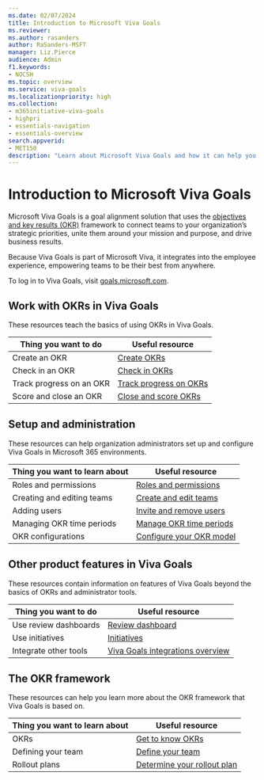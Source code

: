 ```yaml
---
ms.date: 02/07/2024
title: Introduction to Microsoft Viva Goals
ms.reviewer: 
ms.author: rasanders
author: RaSanders-MSFT
manager: Liz.Pierce
audience: Admin
f1.keywords:
- NOCSH
ms.topic: overview
ms.service: viva-goals
ms.localizationpriority: high
ms.collection:  
- m365initiative-viva-goals  
- highpri
- essentials-navigation
- essentials-overview
search.appverid:
- MET150
description: "Learn about Microsoft Viva Goals and how it can help you organize and track both individual and organizational goals."
---
```

# Introduction to Microsoft Viva Goals

Microsoft Viva Goals is a goal alignment solution that uses the [objectives and key results (OKR)](/viva/goals/get-to-know-okrs) framework to connect teams to your organization’s strategic priorities, unite them around your mission and purpose, and drive business results.

Because Viva Goals is part of Microsoft Viva, it integrates into the employee experience, empowering teams to be their best from anywhere.

To log in to Viva Goals, visit [goals.microsoft.com](https://goals.microsoft.com/).

## Work with OKRs in Viva Goals

These resources teach the basics of using OKRs in Viva Goals.

|Thing you want to do  |Useful resource  |
|---------|---------|
|Create an OKR     |[Create OKRs](/viva/goals/creating-okrs)         |
|Check in an OKR| [Check in OKRs](/viva/goals/okr-check-ins)        |
|Track progress on an OKR| [Track progress on OKRs](/viva/goals/track-okr-progress-status)        |
|Score and close an OKR|[Close and score OKRs](/viva/goals/closing-and-scoring)       |

## Setup and administration

These resources can help organization administrators set up and configure Viva Goals in Microsoft 365 environments.

|Thing you want to learn about  |Useful resource  |
|---------|---------|
|Roles and permissions     |[Roles and permissions](/viva/goals/roles-permissions-in-viva-goals)         |
|Creating and editing teams     |[Create and edit teams](/viva/goals/create-and-edit-teams-and-subteams)         |
|Adding users    |[Invite and remove users](/viva/goals/inviting-and-removing-a-user)       |
|Managing OKR time periods   |[Manage OKR time periods](/viva/goals/managing-okr-time-periods)         |
|OKR configurations   |[Configure your OKR model](/viva/goals/configure-okr-model)     |

## Other product features in Viva Goals

These resources contain information on features of Viva Goals beyond the basics of OKRs and administrator tools.

|Thing you want to do  |Useful resource  |
|---------|---------|
|Use review dashboards     |[Review dashboard](/viva/goals/review-dashboard)         |
|Use initiatives|[Initiatives](https://support.microsoft.com/topic/create-objectives-key-results-and-initiatives-with-viva-goals-0587147d-84ed-438f-8a24-5c75f539814c#bkmk_createprojec)         |
|Integrate other tools| [Viva Goals integrations overview](/viva/goals/integrations-overview)        |

## The OKR framework

These resources can help you learn more about the OKR framework that Viva Goals is based on.

|Thing you want to learn about  |Useful resource  |
|---------|---------|
|OKRs     |[Get to know OKRs](/viva/goals/get-to-know-okrs)        |
|Defining your team |[Define your team](/viva/goals/define-your-team) |
|Rollout plans     |[Determine your rollout plan](/viva/goals/determine-your-rollout-plan)         |
